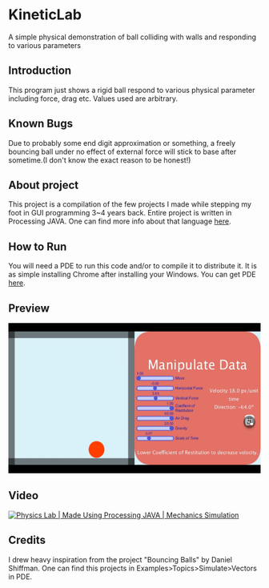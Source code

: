 # KineticLab
A simple physical demonstration of ball colliding with walls and responding to various parameters

## Introduction
This program just shows a rigid ball respond to various physical parameter including force, drag etc. Values used are arbitrary.

## Known Bugs
Due to probably some end digit approximation or something, a freely bouncing ball under no effect of external force will stick to base after sometime.(I don't know the exact reason to be honest!)

## About project
This project is a compilation of the few projects I made while stepping my foot in GUI programming 3~4 years back. Entire project is written in Processing JAVA.
One can find more info about that language [here](https://www.processing.org).

## How to Run
You will need a PDE to run this code and/or to compile it to distribute it. It is as simple installing Chrome after installing your Windows.
You can get PDE [here](https://www.processing.org/download).

## Preview
[<img src="https://raw.githubusercontent.com/Microsoftlabs/KineticLab/main/src/1.png"
alt="Screenshot"
height="300">](#Video)

## Video
[<img src="https://i.ytimg.com/vi/r9LOCkXTDTQ/hqdefault.jpg"
     alt="Physics Lab | Made Using Processing JAVA | Mechanics Simulation"
     height="250">](https://www.youtube.com/watch?v=r9LOCkXTDTQ)

## Credits
I drew heavy inspiration from the project "Bouncing Balls" by Daniel Shiffman. One can find this projects in Examples>Topics>Simulate>Vectors in PDE.
